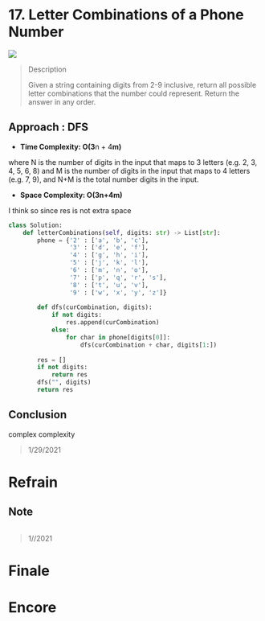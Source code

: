 # 17. Letter Combinations of a Phone Number

![](https://img.shields.io/badge/Difficulty-Medium-%23f0ad4e)

> Description
> 
> Given a string containing digits from 2-9 inclusive, return all possible letter combinations that the number could represent. Return the answer in any order.

## Approach : DFS

- **Time Complexity: O(3**n + 4**m)**

where N is the number of digits in the input that maps to 3 letters (e.g. 2, 3, 4, 5, 6, 8) and M is the number of digits in the input that maps to 4 letters (e.g. 7, 9), and N+M is the total number digits in the input.

- **Space Complexity: O(3n+4m)**

I think so since res is not extra space

```python
class Solution:
    def letterCombinations(self, digits: str) -> List[str]:
        phone = {'2' : ['a', 'b', 'c'],
                 '3' : ['d', 'e', 'f'],
                 '4' : ['g', 'h', 'i'],
                 '5' : ['j', 'k', 'l'],
                 '6' : ['m', 'n', 'o'],
                 '7' : ['p', 'q', 'r', 's'],
                 '8' : ['t', 'u', 'v'],
                 '9' : ['w', 'x', 'y', 'z']}
        
        def dfs(curCombination, digits):
            if not digits:
                res.append(curCombination)
            else:
                for char in phone[digits[0]]:
                    dfs(curCombination + char, digits[1:])
        
        res = []
        if not digits:
            return res
        dfs("", digits)
        return res
```


## Conclusion

complex complexity

> 1/29/2021

# Refrain

## Note

```python

```

> 1//2021

# Finale

# Encore